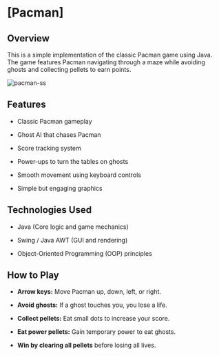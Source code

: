 # [Pacman]
## Overview

This is a simple implementation of the classic Pacman game using Java. The game features Pacman navigating through a maze while avoiding ghosts and collecting pellets to earn points.


![pacman-ss](https://github.com/user-attachments/assets/9f16553b-9092-4894-b740-b8903ed24fa9)

## Features

- Classic Pacman gameplay

- Ghost AI that chases Pacman

- Score tracking system

- Power-ups to turn the tables on ghosts

- Smooth movement using keyboard controls

- Simple but engaging graphics

## Technologies Used

- Java (Core logic and game mechanics)

- Swing / Java AWT (GUI and rendering)

- Object-Oriented Programming (OOP) principles

## How to Play

- **Arrow keys:** Move Pacman up, down, left, or right.

- **Avoid ghosts:** If a ghost touches you, you lose a life.

- **Collect pellets:** Eat small dots to increase your score.

- **Eat power pellets:** Gain temporary power to eat ghosts.

- **Win by clearing all pellets** before losing all lives.
